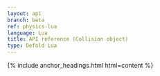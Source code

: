 ```yaml
---
layout: api
branch: beta
ref: physics-lua
language: Lua
title: API reference (Collision object)
type: Defold Lua
---
```

{% include anchor_headings.html html=content %}